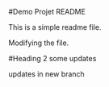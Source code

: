 #Demo Projet README

This is a simple readme file.

Modifying the file.

#Heading 2
some updates

updates in new branch
